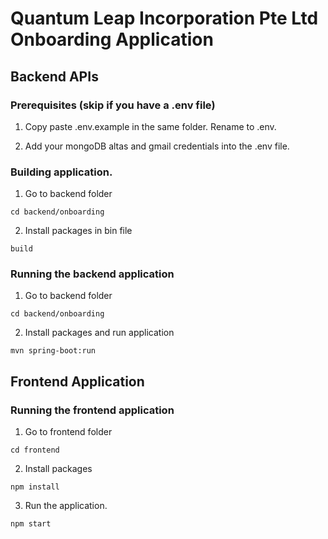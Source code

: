 # Quantum Leap Incorporation Pte Ltd Onboarding Application

## Backend APIs

### Prerequisites (skip if you have a .env file)

1. Copy paste .env.example in the same folder. Rename to .env.

2. Add your mongoDB altas and gmail credentials into the .env file.

### Building application.

1. Go to backend folder

```
cd backend/onboarding
```

2. Install packages in bin file

```
build
```

### Running the backend application

1. Go to backend folder

```
cd backend/onboarding
```

2. Install packages and run application

```
mvn spring-boot:run
```

## Frontend Application

### Running the frontend application

1. Go to frontend folder

```
cd frontend
```

2. Install packages

```
npm install
```

3. Run the application.

```
npm start
```
